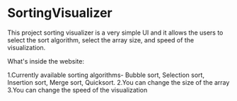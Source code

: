 # SortingVisualizer

This project sorting visualizer is a very simple UI and 
it allows the users to select the sort algorithm, select the array size, and speed of the visualization.

What's inside the website:

1.Currently available sorting algorithms- Bubble sort, Selection sort, Insertion sort, 
Merge sort, Quicksort.
2.You can change the size of the array
3.You can change the speed of the visualization
